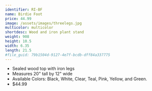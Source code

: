 ```yaml
---
identifier: RI-BF
name: Birdie Foot
price: 44.99
image: /assets/images/threelegs.jpg
multicolor: multicolor
shortdesc: Wood and iron plant stand
weight: 908
height: 10.5
width: 6.35
length: 21.5
#file_guid: 79b1504d-9127-4e7f-bcdb-dff84a337775
---
```



- Sealed wood top with iron legs  
- Measures 20" tall by 12" wide  
- Available Colors: Black, White, Clear, Teal, Pink, Yellow, and Green.
- $44.99
